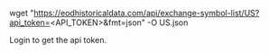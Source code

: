 wget "https://eodhistoricaldata.com/api/exchange-symbol-list/US?api_token=<API_TOKEN>&fmt=json" -O US.json

Login to get the api token.